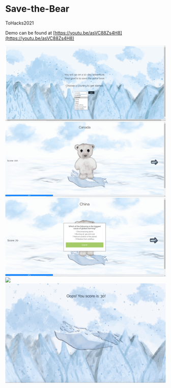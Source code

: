 # Save-the-Bear
ToHacks2021

Demo can be found at [https://youtu.be/asVC88Zs4H8](https://youtu.be/asVC88Zs4H8)

![](index.png)
![](blink.png)
![](Question.png)
![](yeah.png)
![](oops.jpg)
